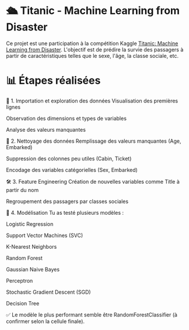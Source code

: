 # 🛳 Titanic - Machine Learning from Disaster

Ce projet est une participation à la compétition Kaggle [Titanic: Machine Learning from Disaster](https://www.kaggle.com/competitions/titanic). L'objectif est de prédire la survie des passagers à partir de caractéristiques telles que le sexe, l'âge, la classe sociale, etc.

# 📊 Étapes réalisées

📌 1. Importation et exploration des données
Visualisation des premières lignes

Observation des dimensions et types de variables

Analyse des valeurs manquantes

🧼 2. Nettoyage des données
Remplissage des valeurs manquantes (Age, Embarked)

Suppression des colonnes peu utiles (Cabin, Ticket)

Encodage des variables catégorielles (Sex, Embarked)

🛠 3. Feature Engineering
Création de nouvelles variables comme Title à partir du nom

Regroupement des passagers par classes sociales

🤖 4. Modélisation
Tu as testé plusieurs modèles :

Logistic Regression

Support Vector Machines (SVC)

K-Nearest Neighbors

Random Forest

Gaussian Naive Bayes

Perceptron

Stochastic Gradient Descent (SGD)

Decision Tree

✅ Le modèle le plus performant semble être RandomForestClassifier (à confirmer selon la cellule finale).